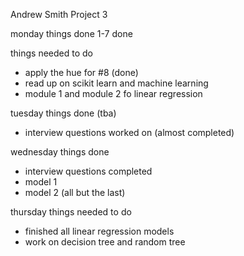 Andrew Smith Project 3

monday things done
1-7 done

things needed  to do
- apply the hue for #8 (done)
- read up on scikit learn and machine learning
- module 1 and module 2 fo linear regression

tuesday things done (tba)
- interview questions worked on (almost completed)

wednesday things done
- interview questions completed
- model 1
- model 2 (all but the last)

thursday things needed to do
- finished all linear regression models
- work on decision tree and random tree
